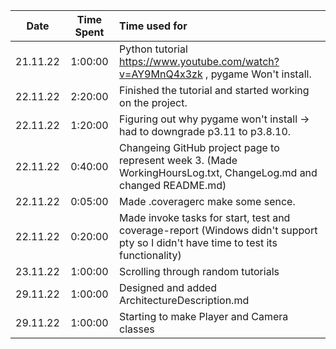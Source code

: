 |Date|Time Spent|Time used for|
| :---: | :---: | :--- |
|21.11.22|1:00:00|Python tutorial https://www.youtube.com/watch?v=AY9MnQ4x3zk , pygame Won't install.|
|22.11.22|2:20:00|Finished the tutorial and started working on the project.|
|22.11.22|1:20:00|Figuring out why pygame won't install -> had to downgrade p3.11 to p3.8.10.|
|22.11.22|0:40:00|Changeing GitHub project page to represent week 3. (Made WorkingHoursLog.txt, ChangeLog.md and changed README.md)|
|22.11.22|0:05:00|Made .coveragerc make some sence.|
|22.11.22|0:20:00|Made invoke tasks for start, test and coverage-report (Windows didn't support pty so I didn't have time to test its functionality)|
|23.11.22|1:00:00|Scrolling through random tutorials|
|29.11.22|1:00:00|Designed and added ArchitectureDescription.md|
|29.11.22|1:00:00|Starting to make Player and Camera classes|
